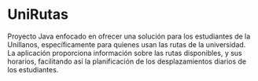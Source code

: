 # UniRutas
Proyecto Java enfocado en ofrecer una solución para los estudiantes de la Unillanos, específicamente para quienes usan las rutas de la universidad. La aplicación proporciona información sobre las rutas disponibles, y sus horarios, facilitando así la planificación de los desplazamientos diarios de los estudiantes.
